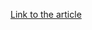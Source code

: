 [Link to the article](http://www.technospot.net/blogs/block-chrome-extensions-using-google-chrome-group-policy-settings/)
